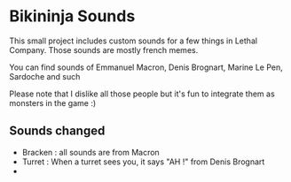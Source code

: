 # Bikininja Sounds

This small project includes custom sounds for a few things in Lethal Company. Those sounds are mostly french memes.

You can find sounds of Emmanuel Macron, Denis Brognart, Marine Le Pen, Sardoche and such

Please note that I dislike all those people but it's fun to integrate them as monsters in the game :)

## Sounds changed

- Bracken : all sounds are from Macron
- Turret : When a turret sees you, it says "AH !" from Denis Brognart
- 
